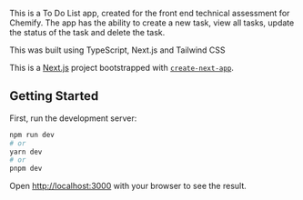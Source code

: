 This is a To Do List app, created for the front end technical assessment for Chemify. The app has the ability to create a new task, view all tasks, update the status of the task and delete the task.

This was built using TypeScript, Next.js and Tailwind CSS

This is a [Next.js](https://nextjs.org/) project bootstrapped with [`create-next-app`](https://github.com/vercel/next.js/tree/canary/packages/create-next-app).

## Getting Started

First, run the development server:

```bash
npm run dev
# or
yarn dev
# or
pnpm dev
```

Open [http://localhost:3000](http://localhost:3000) with your browser to see the result.
